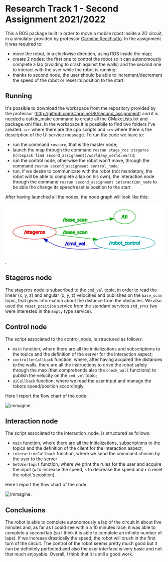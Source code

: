 # Research Track 1 - Second Assignment 2021/2022

This a ROS package built in order to move a mobile robot inside a 2D circuit, in a simulator provided by professor [Carmine Recchiutto](http://github.com/CarmineD8).
In the assignment it was required to:
* move the robot, in a clockwise direction, using ROS inside the map;
* create 2 nodes: the first one to control the robot so it can autonomously complete a lap (avoiding to crash against the walls) and the second one to interact with the user while the robot is running;
* thanks to second node, the user should be able to increment/decrement the speed of the robot or reset its position to the start.


## Running

It's possible to download the workspace from the repository provided by the professor (http://github.com/CarmineD8/second_assignment) and it is needed a catkin_make command to create all the CMakeLists.txt and package.xml files. In the workspace it is possibile to find two folders I've created: `src` where there are the cpp scripts and `srv` where there is the description of the UI service message. To run the code we have to:
* run the command `roscore`, that is the master node;
* launch the map through the command `rosrun stage_ros stageros $(rospack find second_assignment)/world/my_world.world`; 
* run the control node, otherwise the robot won't move, through the command `rosrun second_assignment control_node`;
* run, if we desire to communicate with the robot (not mandatory, the robot will be able to complete a lap on his own), the interaction node through the command `rosrun second_assignment interaction_node` to be able tho change its speed/reset is position to the start.

After having launched all the nodes, the node graph will look like this: 

![immagine](MicrosoftTeams-image.jpg).

## Stageros node

The stageros node is subscribed to the `cmd_vel` topic, in order to read the linear (x, y, z) and angular (x, y, z) velocities and publishes on the `base_scan` topic, that gives information about the distance from the obstacles. We also used the `reset_position` service from the standard services `std_srvs` (we were interested in the `Empty` type service).

## Control node

The script associated to the control_node, is structured as follows:
* `main` function, where there are all the initializations and subscriptions to the topics and the definition of the server for the interaction aspect;
* `controllerCallback` function, where, after having acquired the distances to the walls, there are all the instructions to drive the robot safely through the map (that comprehends also the `check_wall` functions) to publish the velocity on the `cmd_vel` topic;
* `uiCallback` function, where we read the user input and manage the robots speed/position accordingly.

Here I report the flow chart of the code:

![immagine](control_flawchart.jpg).

## Interaction node

The script associated to the interaction_node, is structured as follows:
* `main` function, where there are all the initializations, subscriptions to the topics and the definition of the client for the interaction aspect;
* `interactionCallback` function, where we send the command chosen by the user to the server
* `GetUserInput` function, where we print the rules for the user and acquire the input (`w` to increase the speed, `s` to decrease the speed and `r` o reset the robot's position).

Here I report the flow chart of the code:

![immagine](interaction_flowchart.jpg).

## Conclusions

The robot is able to complete autonomously a lap of the circuit in about five minutes and, as far as I could see within a 10 minutes race, it was able to complete a second lap (so I think it is able to complete an infinite number of laps). If we increase drastically the speed, the robot will crush in the first turn of the circuit. The control of the robot seems pretty much good but it can be definitely perfected and also the user interface is very basic and not that much enjoyable. Overall, I think that it is still a good work. 